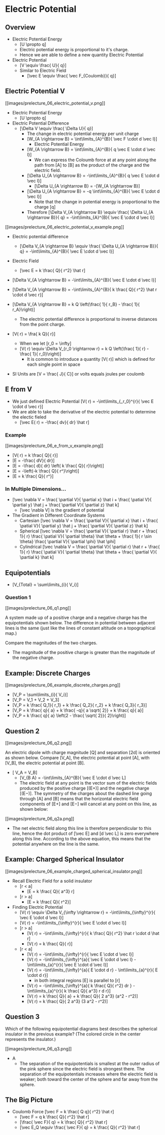# Electric Potential

## Overview
* Electric Potential Energy
  * \[U \propto q\]
  * Electric potential energy is proportional to it's charge.
  * Hence we are able to define a new quantity Electric Potential
* Electric Potential
  * \[V \equiv \frac{ U}{ q}\]
  * Similar to Electric Field
      * \[\vec E \equiv \frac{ \vec F_{Coulomb}}{ q}\]

## Electric Potential V
[[images/prelecture_06_electric_potential_v.png]]

* Electric Potential Energy
  * \[U \propto q\]
* Electric Potential Difference
  * \[\Delta V \equiv \frac{ \Delta U}{ q}\]
      * The change in electric potential energy per unit charge
      * \[W_{A \rightarrow B} = \int\limits_{A}^{B}{ \vec F \cdot d \vec l}\]
          * Electric Potential Energy
      * \[W_{A \rightarrow B} = \int\limits_{A}^{B}{ q \vec E \cdot d \vec l}\]
          * We can express the Coloumb force at at any point along the path from 
            \[A\] to \[B\] as the product of the charge and the electric field.
      * \[\Delta U_{A \rightarrow B} = -\int\limits_{A}^{B}{ q \vec E \cdot d \vec l}\]
          * \[\Delta U_{A \rightarrow B} = -[W_{A \rightarrow B}\]
      * \[\Delta U_{A \rightarrow B} = -q \int\limits_{A}^{B}{ \vec E \cdot d \vec l}\]
          * Note that the change in potential energy is proportional to the charge \[q\]
      * Therefore \[\Delta V_{A \rightarrow B} \equiv \frac{ \Delta U_{A \rightarrow B}}{ q} = -\int\limits_{A}^{B}{ \vec E \cdot d \vec l}\]

[[images/prelecture_06_electric_potential_v_example.png]]

* Electric potential difference
  * \[\Delta V_{A \rightarrow B} \equiv \frac{ \Delta U_{A \rightarrow B}}{ q} = -\int\limits_{A}^{B}{ \vec E \cdot d \vec l}\]
* Electric Field
  * \[\vec E = k \frac{ Q}{ r^2} \hat r\]
* \[\Delta V_{A \rightarrow B} = -\int\limits_{A}^{B}{ \vec E \cdot d \vec l}\]
* \[\Delta V_{A \rightarrow B} = -\int\limits_{A}^{B}{ k \frac{ Q}{ r^2} \hat r \cdot d \vec r}\]
* \[\Delta V_{A \rightarrow B} = k Q \left(\frac{ 1}{ r_B} - \frac{ 1}{ r_A}\right)\]
    * The electric potential difference is proportional to inverse distances from the point charge.
* \[V( r) = \fra{ k Q}{ r}\]
  * When we let \[r_0 = \infty\]
  * \[V( r) \equiv \Delta V_{r_0 \rightarrow r} = k Q \left(\frac{ 1}{ r} - \frac{ 1}{ r_0}\right)\]
      * It is common to introduce a quantity \[V( r)\] which is defined for each single point in space

* SI Units are \[V = \frac{ J}{ C}\] or volts equals joules per coulomb


## E from V
* We just defined Electric Potential \[V( r) = -\int\limits_{_r_0}^{r}{ \vec E \cdot d \vec r}\]
* We are able to take the derivative of the electric potential to determine the electic fieled
  * \[\vec E( r) = -\frac{ dv}{ dr} \hat r\]

### Example
[[images/prelecture_06_e_from_v_example.png]]

* \[V( r) = k \frac{ Q}{ r}\]
* \[E = -\frac{ dV}{ dr}\]
* \[E = -\frac{ d}{ dr} \left( k \frac{ Q}{ r}\right)\]
* \[E = -\left(-k \frac{ Q}{ r^}\right)\]
* \[E = k \frac{ Q}{ r^}\]

### In Multiple Dimensions...
* \[\vec \nabla V = \frac{ \partial V}{ \partial x} \hat i + \frac{ \patial V}{ \partial y} \hat j + \frac{ \partial V}{ \partial z} \hat k\]
    * \[\vec \nabla V\] is the gradient of potential
* The Gradient in Different Coordinate Systems
  * Cartesian \[\vec \nabla V = \frac{ \partial V}{ \partial x} \hat i + \frac{ \patial V}{ \partial y} \hat j + \frac{ \partial V}{ \partial z} \hat k\]
  * Spherical \[\vec \nabla V = \frac{ \partial V}{ \partial r} \hat r + \frac{ 1}{ r} \frac{ \patial V}{ \partial \theta} \hat \theta + \frac{ 1}{ r \sin \theta} \frac{ \partial V}{ \partial \phi} \hat \phi\]
  * Cylindrical \[\vec \nabla V = \frac{ \partial V}{ \partial r} \hat r + \frac{ 1}{ r} \frac{ \patial V}{ \partial \theta} \hat \theta + \frac{ \partial V}{ \partial k} \hat k\]

## Equipotentials
* \[V_{Total} = \sum\limits_{i}{ V_i}\]

### Question 1
[[images/prelecture_06_q1.png]]

A system made up of a positive charge and a negative charge has the equipotentials 
shown below. The difference in potential between adjacent lines is the same 
(just like the lines of constant altitude on a topographical map.)

Compare the magnitudes of the two charges.

* The magnitude of the positive charge is greater than the magnitude of the negative charge.

## Example: Discrete Charges
[[images/prelecture_06_example_discrete_charges.png]]

* \[V_P = \sum\limits_{i}{ V_i}\]
* \[V_P = V_1 + V_2 + V_3\]
* \[V_P = k \frac{ Q_1}{ r_1} + k \frac{ Q_2}{ r_2} + k \frac{ Q_3}{ r_3}\]
* \[V_P = k \frac{ q}{ a} + k \frac{ -q}{ a \sqrt{ 2}} + k \frac{ q}{ a}\]
* \[V_P = k \frac{ q}{ a} \left(2 - \frac{ \sqrt{ 2}}{ 2}\right)\]

## Question 2
[[images/prelecture_06_q2.png]]

An electric dipole with charge magnitude \[Q\] and separation \[2d\] is oriented as 
shown below. Compare \[V_A\], the electric potential at point \[A\], with \[V_B\], 
the electric potential at point \[B\].

* \[ V_A = V_B\]
  * \[V_{B A} = -\int\limits_{A}^{B}{ \vec E \cdot d \vec L\]
  * The electric field at any point is the vector sum of the electric fields produced 
    by the positive charge \[(E+)\] and the negative charge \[(E−)\]. The symmetry 
    of the charges about the dashed line going through \[A\] and \[B\] means that 
    the horizontal electric field components of \[E+\] and \[E−\] will cancel at 
    any point on this line, as shown below:


[[images/prelecture_06_q2a.png]]

  * The net electric field along this line is therefore perpendicular to this line, 
    hence the dot product of \[\vec E\] and \[d \vec L\] is zero everywhere along this line. 
    According to the above equation, this means that the potential anywhere on the line is the same.

## Example: Charged Spherical Insulator
[[images/prelecture_06_example_charged_spherical_insulator.png]]

* Recall Electric Field for a solid insulator
  * \[r < a\]
      * \[E = k \frac{ Q}{ a^3} r\]
  * \[r > a\]
      * \[E = k \frac{ Q}{ r^2}\]
* Finding Electric Potential
  * \[V( r) \equiv \Delta V_{\infty \rightarrow r} = -\int\limits_{\infty}^{r}{ \vec E \cdot d \vec l}\]
  * \[V( r) = -\int\limits_{\infty}^{r}{ \vec E \cdot d \vec l}\]
  * \[r > a\]
      * \[V( r) = -\int\limits_{\infty}^{r}{ k \frac{ Q}{ r^2} \hat r \cdot d \hat r\]
      * \[V( r) = k \frac{ Q}{ r}\]
  * \[r < a\]
      * \[V( r) = -\int\limits_{\infty}^{r}{ \vec E \cdot d \vec l}\]
      * \[V( r) = -\int\limits_{\infty}^{a}{ \vec E \cdot d \vec l} - \int\limits_{a}^{r}{ \vec E \cdot d \vec l}\]
      * \[V( r) = -\int\limits_{\infty}^{a}{ E \cdot d r} - \int\limits_{a}^{r}{ E \cdot d r}\]
          * in both integral regions \[E\] is parallel to \[r\]
      * \[V( r) = -\int\limits_{\infty}^{a}{ k \frac{ Q}{ r^2} dr } - \int\limits_{a}^{r}{ k \frac{ Q}{ a^3} r d r}\]
      * \[V( r) = k \frac{ Q}{ a} + k \frac{ Q}{ 2 a^3} (a^2 - r^2)\]
      * \[V( r) = k \frac{ Q}{ 2 a^3} (3 a^2 - r^2)\]

## Question 3
Which of the following equipotential diagrams best 
describes the spherical insulator in the previous example? 
(The colored circle in the center represents the insulator.)

[[images/prelecture_06_q3.png]]

* A
  * The separation of the equipotentials is smallest at the outer 
    radius of the pink sphere since the electric field is strongest there. 
    The separation of the equipotentials increases where the electric field is 
    weaker; both toward the center of the sphere and far away from the sphere.

## The Big Picture
* Coulomb Force \[\vec F = k \frac{ Q q}{ r^2} \hat r\]
  * \[\vec F = q k \frac{ Q}{ r^2} \hat r\]
  * \[\frac{ \vec F}{ q} = k \frac{ Q}{ r^2} \hat r\]
  * \[\vec E_Q \equiv \frac{ \vec F}{ q} = k \frac{ Q}{ r^2} \hat r\]
